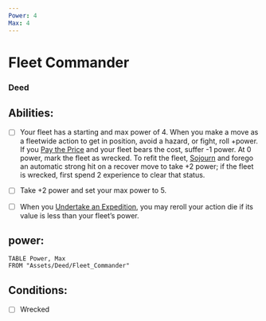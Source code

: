```yaml
---
Power: 4
Max: 4
---
```

# Fleet Commander
### Deed


## Abilities:
- [ ] Your fleet has a starting and max power of 4. When you make a move as a fleetwide action to get in position, avoid a hazard, or fight, roll +power. If you [Pay the Price](Moves/fate/pay_the_price) and your fleet bears the cost, suffer -1 power. At 0 power, mark the fleet as wrecked. To refit the fleet, [Sojourn](Moves/recover/sojourn) and forego an automatic strong hit on a recover move to take +2 power; if the fleet is wrecked, first spend 2 experience to clear that status.

- [ ] Take +2 power and set your max power to 5.

- [ ] When you [Undertake an Expedition](Moves/exploration/undertake_an_expedition), you may reroll your action die if its value is less than your fleet’s power.

## power:
```dataview
TABLE Power, Max
FROM "Assets/Deed/Fleet_Commander"
```

## Conditions:
- [ ] Wrecked
